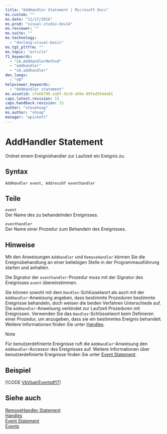 ```yaml
---
title: "AddHandler Statement | Microsoft Docs"
ms.custom: ""
ms.date: "11/17/2016"
ms.prod: "visual-studio-dev14"
ms.reviewer: ""
ms.suite: ""
ms.technology: 
  - "devlang-visual-basic"
ms.tgt_pltfrm: ""
ms.topic: "article"
f1_keywords: 
  - "vb.AddHandlerMethod"
  - "addhandler"
  - "vb.addhandler"
dev_langs: 
  - "VB"
helpviewer_keywords: 
  - "AddHandler statement"
ms.assetid: cfe69799-2a0f-42c0-a99e-09fed954da01
caps.latest.revision: 15
caps.handback.revision: 15
author: "stevehoag"
ms.author: "shoag"
manager: "wpickett"
---
```

# AddHandler Statement
Ordnet einem Ereignishandler zur Laufzeit ein Ereignis zu.  
  
## Syntax  
  
```  
AddHandler event, AddressOf eventhandler  
```  
  
## Teile  
 `event`  
 Der Name des zu behandelnden Ereignisses.  
  
 `eventhandler`  
 Der Name einer Prozedur zum Behandeln des Ereignisses.  
  
## Hinweise  
 Mit den Anweisungen `AddHandler` und `RemoveHandler` können Sie die Ereignisbehandlung an einer beliebigen Stelle in der Programmausführung starten und anhalten.  
  
 Die Signatur der `eventhandler`\-Prozedur muss mit der Signatur des Ereignisses `event` übereinstimmen.  
  
 Sie können sowohl mit dem `Handles`\-Schlüsselwort als auch mit der `AddHandler`\-Anweisung angeben, dass bestimmte Prozeduren bestimmte Ereignisse behandeln, doch weisen die beiden Verfahren Unterschiede auf.  Die `AddHandler`\-Anweisung verbindet zur Laufzeit Prozeduren mit Ereignissen.  Verwenden Sie das `Handles`\-Schlüsselwort beim Definieren einer Prozedur, um anzugeben, dass sie ein bestimmtes Ereignis behandelt.  Weitere Informationen finden Sie unter [Handles](../../../visual-basic/language-reference/statements/handles-clause.md).  
  
> [!NOTE]
>  Für benutzerdefinierte Ereignisse ruft die `AddHandler`\-Anweisung den `AddHandler`\-Accessor des Ereignisses auf.  Weitere Informationen über benutzerdefinierte Ereignisse finden Sie unter [Event Statement](../../../visual-basic/language-reference/statements/event-statement.md).  
  
## Beispiel  
 [!CODE [VbVbalrEvents#17](../CodeSnippet/VS_Snippets_VBCSharp/VbVbalrEvents#17)]  
  
## Siehe auch  
 [RemoveHandler Statement](../../../visual-basic/language-reference/statements/removehandler-statement.md)   
 [Handles](../../../visual-basic/language-reference/statements/handles-clause.md)   
 [Event Statement](../../../visual-basic/language-reference/statements/event-statement.md)   
 [Events](../../../visual-basic/programming-guide/language-features/events/events.md)